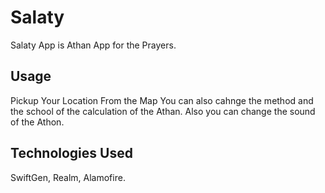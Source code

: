 # Salaty
Salaty App is Athan App for the Prayers.

## Usage
Pickup Your Location From the Map
You can also cahnge the method and the school of the calculation of the Athan.
Also you can change the sound of the Athon.

## Technologies Used
SwiftGen, Realm, Alamofire.

